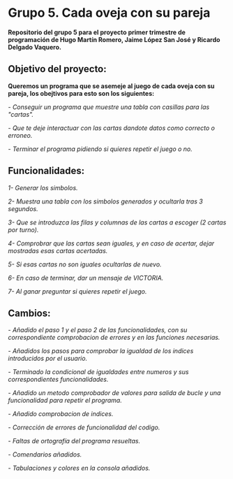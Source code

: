 # Grupo 5. Cada oveja con su pareja
**Repositorio del grupo 5 para el proyecto primer trimestre de programación de Hugo Martín Romero, Jaime López San José y Ricardo Delgado Vaquero.**
## Objetivo del proyecto:
**Queremos un programa que se asemeje al juego de cada oveja con su pareja, los obejtivos para esto son los siguientes:**

_- Conseguir un programa que muestre una tabla con casillas para las "cartas"._

_- Que te deje interactuar con las cartas dandote datos como correcto o erroneo._

_- Terminar el programa pidiendo si quieres repetir el juego o no._

## Funcionalidades:
_1- Generar los simbolos._

_2- Muestra una tabla con los simbolos generados y ocultarla tras 3 segundos._

_3- Que se introduzca las filas y columnas de las cartas a escoger (2 cartas por turno)._

_4- Comprobrar que las cartas sean iguales, y en caso de acertar, dejar mostradas esas cartas acertadas._

_5- Si esas cartas no son iguales ocultarlas de nuevo._

_6- En caso de terminar, dar un mensaje de VICTORIA._

_7- Al ganar preguntar si quieres repetir el juego._

## Cambios:
_- Añadido el paso 1 y el paso 2 de las funcionalidades, con su correspondiente comprobacion de errores y en las funciones necesarias._

_- Añadidos los pasos para comprobar la igualdad de los indices introducidos por el usuario._

_- Terminado la condicional de igualdades entre numeros y sus correspondientes funcionalidades._

_- Añadido un metodo comprobador de valores para salida de bucle y una funcionalidad para repetir el programa._

_- Añadido comprobacion de indices._

_- Corrección de errores de funcionalidad del codigo._

_- Faltas de ortografía del programa resueltas._

_- Comendarios añadidos._

_- Tabulaciones y colores en la consola añadidos._
